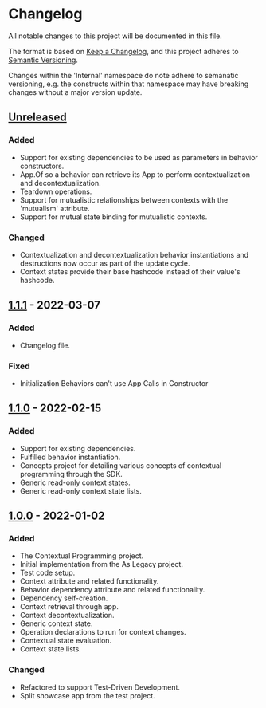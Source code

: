 # Changelog
All notable changes to this project will be documented in this file.

The format is based on [Keep a Changelog](https://keepachangelog.com/en/1.0.0/),
and this project adheres to [Semantic Versioning](https://semver.org/spec/v2.0.0.html).

Changes within the 'Internal' namespace do note adhere to semanatic versioning, e.g. the constructs 
within that namespace may have breaking changes without a major version update.


## [Unreleased]
### Added
- Support for existing dependencies to be used as parameters in behavior constructors.
- App.Of so a behavior can retrieve its App to perform contextualization and decontextualization.
- Teardown operations.
- Support for mutualistic relationships between contexts with the 'mutualism' attribute.
- Support for mutual state binding for mutualistic contexts.

### Changed
- Contextualization and decontextualization behavior instantiations and destructions now occur 
as part of the update cycle.
- Context states provide their base hashcode instead of their value's hashcode.


## [1.1.1] - 2022-03-07
### Added
- Changelog file.

### Fixed
- Initialization Behaviors can't use App Calls in Constructor


## [1.1.0] - 2022-02-15
### Added
- Support for existing dependencies.
- Fulfilled behavior instantiation.
- Concepts project for detailing various concepts of contextual programming through the SDK.
- Generic read-only context states.
- Generic read-only context state lists.


## [1.0.0] - 2022-01-02
### Added
- The Contextual Programming project.
- Initial implementation from the As Legacy project.
- Test code setup.
- Context attribute and related functionality.
- Behavior dependency attribute and related functionality.
- Dependency self-creation.
- Context retrieval through app.
- Context decontextualization.
- Generic context state.
- Operation declarations to run for context changes.
- Contextual state evaluation.
- Context state lists.

### Changed
- Refactored to support Test-Driven Development.
- Split showcase app from the test project.


[Unreleased]: https://github.com/lstertz/ContextualProgramming/compare/v1.1.1...HEAD
[1.1.1]: https://github.com/lstertz/ContextualProgramming/compare/v1.1.0...v1.1.1
[1.1.0]: https://github.com/lstertz/ContextualProgramming/compare/v1.0.0...v1.1.0
[1.0.0]: https://github.com/lstertz/ContextualProgramming/releases/tag/v1.0.0
